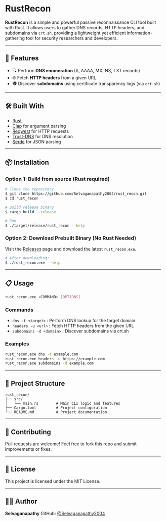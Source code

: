 # RustRecon

**RustRecon** is a simple and powerful passive reconnaissance CLI tool built with Rust. It allows users to gather DNS records, HTTP headers, and subdomains via `crt.sh`, providing a lightweight yet efficient information-gathering tool for security researchers and developers.

---

## 🚀 Features

* 🔍 Perform **DNS enumeration** (A, AAAA, MX, NS, TXT records)
* 🌐 Fetch **HTTP headers** from a given URL
* 🕵️ Discover **subdomains** using certificate transparency logs (via `crt.sh`)

---

## 🛠 Built With

* [Rust](https://www.rust-lang.org/)
* [Clap](https://crates.io/crates/clap) for argument parsing
* [Reqwest](https://crates.io/crates/reqwest) for HTTP requests
* [Trust-DNS](https://crates.io/crates/trust-dns-resolver) for DNS resolution
* [Serde](https://crates.io/crates/serde) for JSON parsing

---

## 📦 Installation

### Option 1: Build from source (Rust required)

```bash
# Clone the repository
$ git clone https://github.com/Selvaganapathy2004/rust_recon.git
$ cd rust_recon

# Build release binary
$ cargo build --release

# Run
$ ./target/release/rust_recon --help
```

### Option 2: Download Prebuilt Binary (No Rust Needed)

Visit the [Releases](https://github.com/Selvaganapathy2004/rust_recon/releases) page and download the latest `rust_recon.exe`.

```bash
# After downloading:
$ ./rust_recon.exe --help
```

---

## 📋 Usage

```bash
rust_recon.exe <COMMAND> [OPTIONS]
```

### Commands

* `dns -t <target>` : Perform DNS lookup for the target domain
* `headers -u <url>` : Fetch HTTP headers from the given URL
* `subdomains -d <domain>` : Discover subdomains via crt.sh

### Examples

```bash
rust_recon.exe dns -t example.com
rust_recon.exe headers -u https://example.com
rust_recon.exe subdomains -d example.com
```

---

## 📂 Project Structure

```
rust_recon/
├── src/
│   └── main.rs        # Main CLI logic and features
├── Cargo.toml         # Project configuration
└── README.md          # Project documentation
```

---

## 🤝 Contributing

Pull requests are welcome! Feel free to fork this repo and submit improvements or fixes.

---

## 📄 License

This project is licensed under the MIT License.

---

## 🙋‍♂️ Author

**Selvaganapathy**
GitHub: [@Selvaganapathy2004](https://github.com/Selvaganapathy2004)
